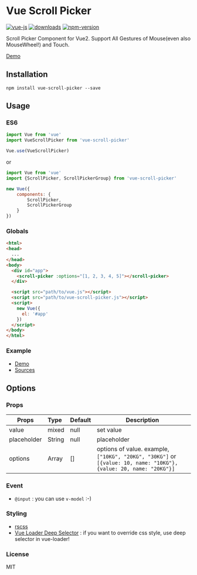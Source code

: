 Vue Scroll Picker
=================

[![vue-js](https://img.shields.io/badge/vue.js-2.x-brightgreen.svg?maxAge=604800)](https://vuejs.org/)
[![downloads](https://img.shields.io/npm/dt/vue-scroll-picker.svg)](https://www.npmjs.com/package/vue-scroll-picker)
[![npm-version](https://img.shields.io/npm/v/vue-scroll-picker.svg)](https://www.npmjs.com/package/vue-scroll-picker)

Scroll Picker Component for Vue2. Support All Gestures of Mouse(even also MouseWheel!) and Touch.

[Demo](http://wan2land.github.io/vue-scroll-picker/)

## Installation

```
npm install vue-scroll-picker --save
```

## Usage

### ES6

```js
import Vue from 'vue'
import VueScrollPicker from 'vue-scroll-picker'

Vue.use(VueScrollPicker)
```

or

```js
import Vue from 'vue'
import {ScrollPicker, ScrollPickerGroup} from 'vue-scroll-picker'

new Vue({
    components: {
        ScrollPicker,
        ScrollPickerGroup
    }
})
```

### Globals

```html
<html>
<head>
  ...
</head>
<body>
  <div id="app">
    <scroll-picker :options="[1, 2, 3, 4, 5]"></scroll-picker>
  </div>

  <script src="path/to/vue.js"></script>
  <script src="path/to/vue-scroll-picker.js"></script>
  <script>
    new Vue({
      el: '#app'
    })
  </script>
</body>
</html>
```

### Example

 - [Demo](http://wan2land.github.io/vue-scroll-picker/)
 - [Sources](./example-src/App.vue)

## Options

### Props

| Props       | Type          | Default  | Description  |
| ----------- |:--------------| ---------|--------------|
| value       | mixed         | null     | set value    |
| placeholder | String        | null     | placeholder  |
| options     | Array         | []       | options of value. example, `["10KG", "20KG", "30KG"]` or `[{value: 10, name: "10KG"}, {value: 20, name: "20KG"}]` |

### Event

 - `@input` : you can use `v-model` :-)

### Styling

- [rscss](http://rscss.io/index.html)
- [Vue Loader Deep Selector](https://vue-loader.vuejs.org/en/features/scoped-css.html) : if you want to override css style, use deep selector in vue-loader!

### License

MIT
